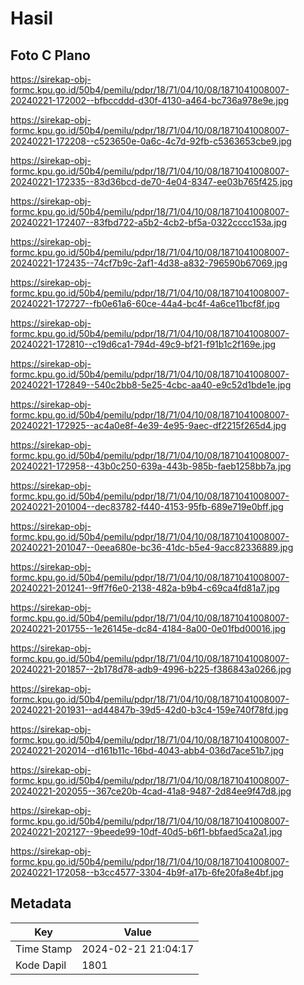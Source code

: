 # Hasil

## Foto C Plano

https://sirekap-obj-formc.kpu.go.id/50b4/pemilu/pdpr/18/71/04/10/08/1871041008007-20240221-172002--bfbccddd-d30f-4130-a464-bc736a978e9e.jpg

https://sirekap-obj-formc.kpu.go.id/50b4/pemilu/pdpr/18/71/04/10/08/1871041008007-20240221-172208--c523650e-0a6c-4c7d-92fb-c5363653cbe9.jpg

https://sirekap-obj-formc.kpu.go.id/50b4/pemilu/pdpr/18/71/04/10/08/1871041008007-20240221-172335--83d36bcd-de70-4e04-8347-ee03b765f425.jpg

https://sirekap-obj-formc.kpu.go.id/50b4/pemilu/pdpr/18/71/04/10/08/1871041008007-20240221-172407--83fbd722-a5b2-4cb2-bf5a-0322cccc153a.jpg

https://sirekap-obj-formc.kpu.go.id/50b4/pemilu/pdpr/18/71/04/10/08/1871041008007-20240221-172435--74cf7b9c-2af1-4d38-a832-796590b67069.jpg

https://sirekap-obj-formc.kpu.go.id/50b4/pemilu/pdpr/18/71/04/10/08/1871041008007-20240221-172727--fb0e61a6-60ce-44a4-bc4f-4a6ce11bcf8f.jpg

https://sirekap-obj-formc.kpu.go.id/50b4/pemilu/pdpr/18/71/04/10/08/1871041008007-20240221-172810--c19d6ca1-794d-49c9-bf21-f91b1c2f169e.jpg

https://sirekap-obj-formc.kpu.go.id/50b4/pemilu/pdpr/18/71/04/10/08/1871041008007-20240221-172849--540c2bb8-5e25-4cbc-aa40-e9c52d1bde1e.jpg

https://sirekap-obj-formc.kpu.go.id/50b4/pemilu/pdpr/18/71/04/10/08/1871041008007-20240221-172925--ac4a0e8f-4e39-4e95-9aec-df2215f265d4.jpg

https://sirekap-obj-formc.kpu.go.id/50b4/pemilu/pdpr/18/71/04/10/08/1871041008007-20240221-172958--43b0c250-639a-443b-985b-faeb1258bb7a.jpg

https://sirekap-obj-formc.kpu.go.id/50b4/pemilu/pdpr/18/71/04/10/08/1871041008007-20240221-201004--dec83782-f440-4153-95fb-689e719e0bff.jpg

https://sirekap-obj-formc.kpu.go.id/50b4/pemilu/pdpr/18/71/04/10/08/1871041008007-20240221-201047--0eea680e-bc36-41dc-b5e4-9acc82336889.jpg

https://sirekap-obj-formc.kpu.go.id/50b4/pemilu/pdpr/18/71/04/10/08/1871041008007-20240221-201241--9ff7f6e0-2138-482a-b9b4-c69ca4fd81a7.jpg

https://sirekap-obj-formc.kpu.go.id/50b4/pemilu/pdpr/18/71/04/10/08/1871041008007-20240221-201755--1e26145e-dc84-4184-8a00-0e01fbd00016.jpg

https://sirekap-obj-formc.kpu.go.id/50b4/pemilu/pdpr/18/71/04/10/08/1871041008007-20240221-201857--2b178d78-adb9-4996-b225-f386843a0266.jpg

https://sirekap-obj-formc.kpu.go.id/50b4/pemilu/pdpr/18/71/04/10/08/1871041008007-20240221-201931--ad44847b-39d5-42d0-b3c4-159e740f78fd.jpg

https://sirekap-obj-formc.kpu.go.id/50b4/pemilu/pdpr/18/71/04/10/08/1871041008007-20240221-202014--d161b11c-16bd-4043-abb4-036d7ace51b7.jpg

https://sirekap-obj-formc.kpu.go.id/50b4/pemilu/pdpr/18/71/04/10/08/1871041008007-20240221-202055--367ce20b-4cad-41a8-9487-2d84ee9f47d8.jpg

https://sirekap-obj-formc.kpu.go.id/50b4/pemilu/pdpr/18/71/04/10/08/1871041008007-20240221-202127--9beede99-10df-40d5-b6f1-bbfaed5ca2a1.jpg

https://sirekap-obj-formc.kpu.go.id/50b4/pemilu/pdpr/18/71/04/10/08/1871041008007-20240221-172058--b3cc4577-3304-4b9f-a17b-6fe20fa8e4bf.jpg


## Metadata

| Key        | Value               |
| ---------- | ------------------- |
| Time Stamp | 2024-02-21 21:04:17 |
| Kode Dapil | 1801                |



